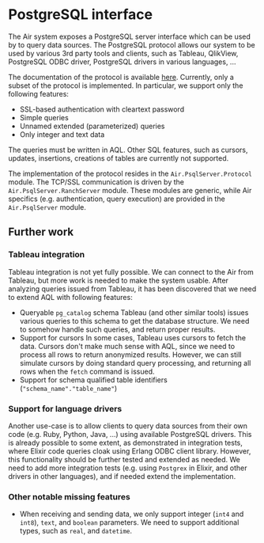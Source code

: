 # PostgreSQL interface

The Air system exposes a PostgreSQL server interface which can be used by to query data sources. The PostgreSQL protocol allows our system to be used by various 3rd party tools and clients, such as Tableau, QlikView, PostgreSQL ODBC driver, PostgreSQL drivers in various languages, ...

The documentation of the protocol is available [here](https://www.postgresql.org/docs/9.6/static/protocol.html). Currently, only a subset of the protocol is implemented. In particular, we support only the following features:

- SSL-based authentication with cleartext password
- Simple queries
- Unnamed extended (parameterized) queries
- Only integer and text data

The queries must be written in AQL. Other SQL features, such as cursors, updates, insertions, creations of tables are currently not supported.

The implementation of the protocol resides in the `Air.PsqlServer.Protocol` module. The TCP/SSL communication is driven by the `Air.PsqlServer.RanchServer` module. These modules are generic, while Air specifics (e.g. authentication, query execution) are provided in the `Air.PsqlServer` module.

## Further work

### Tableau integration

Tableau integration is not yet fully possible. We can connect to the Air from Tableau, but more work is needed to make the system usable. After analyzing queries issued from Tableau, it has been discovered that we need to extend AQL with following features:

- Queryable `pg_catalog` schema
  Tableau (and other similar tools) issues various queries to this schema to get the database structure. We need to somehow handle such queries, and return proper results.
- Support for cursors
  In some cases, Tableau uses cursors to fetch the data. Cursors don't make much sense with AQL, since we need to process all rows to return anonymized results. However, we can still simulate cursors by doing standard query processing, and returning all rows when the `fetch` command is issued.
- Support for schema qualified table identifiers (`"schema_name"."table_name"`)

### Support for language drivers

Another use-case is to allow clients to query data sources from their own code (e.g. Ruby, Python, Java, ...) using available PostgreSQL drivers. This is already possible to some extent, as demonstrated in integration tests, where Elixir code queries cloak using Erlang ODBC client library. However, this functionality should be further tested and extended as needed. We need to add more integration tests (e.g. using `Postgrex` in Elixir, and other drivers in other languages), and if needed extend the implementation.

### Other notable missing features

- When receiving and sending data, we only support integer (`int4` and `int8`), `text`, and `boolean` parameters. We need to support additional types, such as `real`, and `datetime`.
